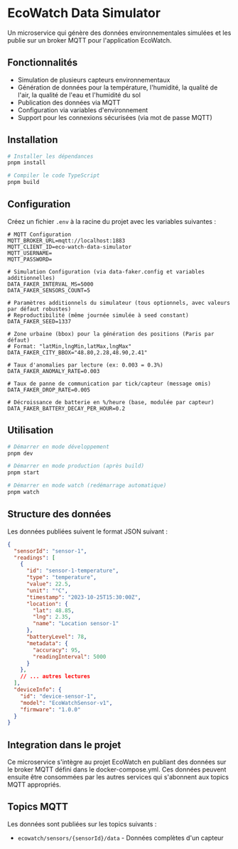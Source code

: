 # EcoWatch Data Simulator

Un microservice qui génère des données environnementales simulées et les publie sur un broker MQTT pour l'application EcoWatch.

## Fonctionnalités

- Simulation de plusieurs capteurs environnementaux
- Génération de données pour la température, l'humidité, la qualité de l'air, la qualité de l'eau et l'humidité du sol
- Publication des données via MQTT
- Configuration via variables d'environnement
- Support pour les connexions sécurisées (via mot de passe MQTT)

## Installation

```bash
# Installer les dépendances
pnpm install

# Compiler le code TypeScript
pnpm build
```

## Configuration

Créez un fichier `.env` à la racine du projet avec les variables suivantes :

```
# MQTT Configuration
MQTT_BROKER_URL=mqtt://localhost:1883
MQTT_CLIENT_ID=eco-watch-data-simulator
MQTT_USERNAME=
MQTT_PASSWORD=

# Simulation Configuration (via data-faker.config et variables additionnelles)
DATA_FAKER_INTERVAL_MS=5000
DATA_FAKER_SENSORS_COUNT=5

# Paramètres additionnels du simulateur (tous optionnels, avec valeurs par défaut robustes)
# Reproductibilité (même journée simulée à seed constant)
DATA_FAKER_SEED=1337

# Zone urbaine (bbox) pour la génération des positions (Paris par défaut)
# Format: "latMin,lngMin,latMax,lngMax"
DATA_FAKER_CITY_BBOX="48.80,2.28,48.90,2.41"

# Taux d'anomalies par lecture (ex: 0.003 = 0.3%)
DATA_FAKER_ANOMALY_RATE=0.003

# Taux de panne de communication par tick/capteur (message omis)
DATA_FAKER_DROP_RATE=0.005

# Décroissance de batterie en %/heure (base, modulée par capteur)
DATA_FAKER_BATTERY_DECAY_PER_HOUR=0.2
```

## Utilisation

```bash
# Démarrer en mode développement
pnpm dev

# Démarrer en mode production (après build)
pnpm start

# Démarrer en mode watch (redémarrage automatique)
pnpm watch
```

## Structure des données

Les données publiées suivent le format JSON suivant :

```json
{
  "sensorId": "sensor-1",
  "readings": [
    {
      "id": "sensor-1-temperature",
      "type": "temperature",
      "value": 22.5,
      "unit": "°C",
      "timestamp": "2023-10-25T15:30:00Z",
      "location": {
        "lat": 48.85,
        "lng": 2.35,
        "name": "Location sensor-1"
      },
      "batteryLevel": 78,
      "metadata": {
        "accuracy": 95,
        "readingInterval": 5000
      }
    },
    // ... autres lectures
  ],
  "deviceInfo": {
    "id": "device-sensor-1",
    "model": "EcoWatchSensor-v1",
    "firmware": "1.0.0"
  }
}
```

## Integration dans le projet

Ce microservice s'intègre au projet EcoWatch en publiant des données sur le broker MQTT défini dans le docker-compose.yml.
Ces données peuvent ensuite être consommées par les autres services qui s'abonnent aux topics MQTT appropriés.

## Topics MQTT

Les données sont publiées sur les topics suivants :

- `ecowatch/sensors/{sensorId}/data` - Données complètes d'un capteur